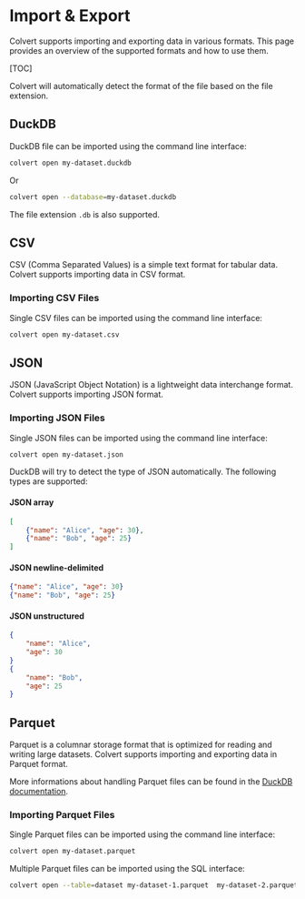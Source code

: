 # Import & Export

Colvert supports importing and exporting data in various formats. This page provides an overview of the supported formats and how to use them.

[TOC]

Colvert will automatically detect the format of the file based on the file extension.

## DuckDB

DuckDB file can be imported using the command line interface:

```bash
colvert open my-dataset.duckdb
```

Or 

```bash
colvert open --database=my-dataset.duckdb
```

The file extension `.db` is also supported.

## CSV

CSV (Comma Separated Values) is a simple text format for tabular data. Colvert supports importing data in CSV format.

### Importing CSV Files

Single CSV files can be imported using the command line interface:

```bash
colvert open my-dataset.csv
```

## JSON

JSON (JavaScript Object Notation) is a lightweight data interchange format. Colvert supports importing JSON format.

### Importing JSON Files

Single JSON files can be imported using the command line interface:

```bash
colvert open my-dataset.json
```

DuckDB will try to detect the type of JSON automatically. The following types are supported:

#### JSON array

```json
[
    {"name": "Alice", "age": 30},
    {"name": "Bob", "age": 25}
]
```

#### JSON newline-delimited

```json
{"name": "Alice", "age": 30}
{"name": "Bob", "age": 25}
```

#### JSON unstructured

```json
{
    "name": "Alice",
    "age": 30
}
{
    "name": "Bob",
    "age": 25
}
```


## Parquet

Parquet is a columnar storage format that is optimized for reading and writing large datasets. Colvert supports importing and exporting data in Parquet format.

More informations about handling Parquet files can be found in the [DuckDB documentation](https://duckdb.org/docs/data/parquet).

### Importing Parquet Files

Single Parquet files can be imported using the command line interface:

```bash
colvert open my-dataset.parquet
```

Multiple Parquet files can be imported using the SQL interface:
```bash
colvert open --table=dataset my-dataset-1.parquet  my-dataset-2.parquet
```